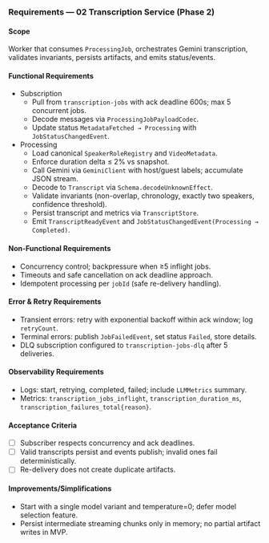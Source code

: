 ### Requirements — 02 Transcription Service (Phase 2)

#### Scope

Worker that consumes `ProcessingJob`, orchestrates Gemini transcription, validates invariants, persists artifacts, and emits status/events.

#### Functional Requirements

- Subscription
  - Pull from `transcription-jobs` with ack deadline 600s; max 5 concurrent jobs.
  - Decode messages via `ProcessingJobPayloadCodec`.
  - Update status `MetadataFetched → Processing` with `JobStatusChangedEvent`.
- Processing
  - Load canonical `SpeakerRoleRegistry` and `VideoMetadata`.
  - Enforce duration delta ≤ 2% vs snapshot.
  - Call Gemini via `GeminiClient` with host/guest labels; accumulate JSON stream.
  - Decode to `Transcript` via `Schema.decodeUnknownEffect`.
  - Validate invariants (non-overlap, chronology, exactly two speakers, confidence threshold).
  - Persist transcript and metrics via `TranscriptStore`.
  - Emit `TranscriptReadyEvent` and `JobStatusChangedEvent(Processing → Completed)`.

#### Non-Functional Requirements

- Concurrency control; backpressure when ≥5 inflight jobs.
- Timeouts and safe cancellation on ack deadline approach.
- Idempotent processing per `jobId` (safe re-delivery handling).

#### Error & Retry Requirements

- Transient errors: retry with exponential backoff within ack window; log `retryCount`.
- Terminal errors: publish `JobFailedEvent`, set status `Failed`, store details.
- DLQ subscription configured to `transcription-jobs-dlq` after 5 deliveries.

#### Observability Requirements

- Logs: start, retrying, completed, failed; include `LLMMetrics` summary.
- Metrics: `transcription_jobs_inflight`, `transcription_duration_ms`, `transcription_failures_total{reason}`.

#### Acceptance Criteria

- [ ] Subscriber respects concurrency and ack deadlines.
- [ ] Valid transcripts persist and events publish; invalid ones fail deterministically.
- [ ] Re-delivery does not create duplicate artifacts.

#### Improvements/Simplifications

- Start with a single model variant and temperature=0; defer model selection feature.
- Persist intermediate streaming chunks only in memory; no partial artifact writes in MVP.
